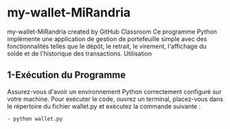 # my-wallet-MiRandria
my-wallet-MiRandria created by GitHub Classroom
Ce programme Python implémente une application de gestion de portefeuille simple avec des fonctionnalités telles que le dépôt, le retrait, le virement, l'affichage du solde et de l'historique des transactions.
Utilisation
## 1-Exécution du Programme
Assurez-vous d'avoir un environnement Python correctement configuré sur votre machine. Pour exécuter le code, ouvrez un terminal, placez-vous dans le répertoire du fichier wallet.py et exécutez la commande suivante :

    - python wallet.py
